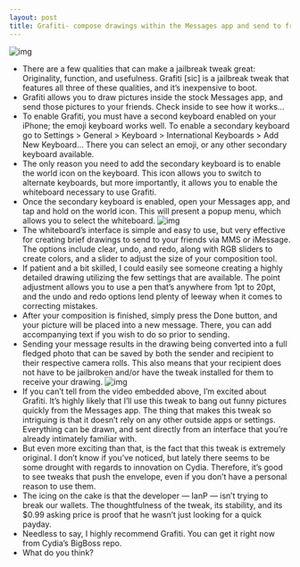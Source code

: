 ```yaml
---
layout: post
title: Grafiti- compose drawings within the Messages app and send to friends
---
```

![img](http://media.idownloadblog.com/wp-content/uploads/2012/07/Graffiti-SCreenshot-e1343510365563.png)
* There are a few qualities that can make a jailbreak tweak great: Originality, function, and usefulness. Grafiti [sic] is a jailbreak tweak that features all three of these qualities, and it’s inexpensive to boot.
* Grafiti allows you to draw pictures inside the stock Messages app, and send those pictures to your friends. Check inside to see how it works…
* To enable Grafiti, you must have a second keyboard enabled on your iPhone; the emoji keyboard works well. To enable a secondary keyboard go to Settings > General > Keyboard > International Keyboards > Add New Keyboard… There you can select an emoji, or any other secondary keyboard available.
* The only reason you need to add the secondary keyboard is to enable the world icon on the keyboard. This icon allows you to switch to alternate keyboards, but more importantly, it allows you to enable the whiteboard necessary to use Grafiti.
* Once the secondary keyboard is enabled, open your Messages app, and tap and hold on the world icon. This will present a popup menu, which allows you to select the whiteboard.
![img](http://media.idownloadblog.com/wp-content/uploads/2012/07/Graffiti-Screenshot-3-e1343511520508.png)
* The whiteboard’s interface is simple and easy to use, but very effective for creating brief drawings to send to your friends via MMS or iMessage. The options include clear, undo, and redo, along with RGB sliders to create colors, and a slider to adjust the size of your composition tool.
* If patient and a bit skilled, I could easily see someone creating a highly detailed drawing utilizing the few settings that are available. The point adjustment allows you to use a pen that’s anywhere from 1pt to 20pt, and the undo and redo options lend plenty of leeway when it comes to correcting mistakes.
* After your composition is finished, simply press the Done button, and your picture will be placed into a new message. There, you can add accompanying text if you wish to do so prior to sending.
* Sending your message results in the drawing being converted into a full fledged photo that can be saved by both the sender and recipient to their respective camera rolls. This also means that your recipient does not have to be jailbroken and/or have the tweak installed for them to receive your drawing.
![img](http://media.idownloadblog.com/wp-content/uploads/2012/07/Graffiti-Screenshot-2-e1343511553741.png)
* If you can’t tell from the video embedded above, I’m excited about Grafiti. It’s highly likely that I’ll use this tweak to bang out funny pictures quickly from the Messages app. The thing that makes this tweak so intriguing is that it doesn’t rely on any other outside apps or settings. Everything can be drawn, and sent directly from an interface that you’re already intimately familiar with.
* But even more exciting than that, is the fact that this tweak is extremely original. I don’t know if you’ve noticed, but lately there seems to be some drought with regards to innovation on Cydia. Therefore, it’s good to see tweaks that push the envelope, even if you don’t have a personal reason to use them.
* The icing on the cake is that the developer — IanP — isn’t trying to break our wallets. The thoughtfulness of the tweak, its stability, and its $0.99 asking price is proof that he wasn’t just looking for a quick payday.
* Needless to say, I highly recommend Grafiti. You can get it right now from Cydia’s BigBoss repo.
* What do you think?

